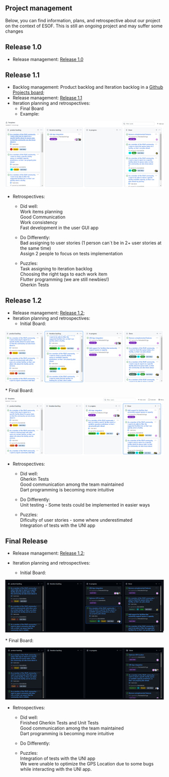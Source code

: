## Project management

Below, you can find information, plans, and retrospective about our project on the context of ESOF. This is still an ongoing project and may suffer some changes

## Release 1.0
* Release management: [Release 1.0](https://github.com/LEIC-ES-2021-22/2LEIC15T2/releases/tag/v1.0)

## Release 1.1
* Backlog management: Product backlog and Iteration backlog in a [Github Projects board](https://github.com/LEIC-ES-2021-22/templates/projects/1);
* Release management: [Release 1.1](https://github.com/LEIC-ES-2021-22/2LEIC15T2/releases/tag/v1.1)
* Iteration planning and retrospectives: 
  * Final Board
  * Example:
 <p align="center" justify="center">
  <img src="../images/iteration1.PNG"/>
</p>
 
  * Retrospectives: 
     * Did well: </br>
           Work items planning</br>
           Good Communication</br>
           Work consistency</br>
           Fast development in the user GUI app </br>
           
     * Do Differently:</br>
           Bad assigning to user stories (1 person can´t be in 2+ user stories at the same time)</br>
           Assign 2 people to focus on tests implementation </br>
        
         
     * Puzzles: </br>
           Task assigning to iteration backlog </br>
           Choosing the right tags to each work item</br>
           Flutter programming (we are still newbies!) </br>
           Gherkin Tests</br>
           
## Release 1.2

* Release management: [Release 1.2](https://github.com/LEIC-ES-2021-22/2LEIC15T2/releases/tag/v1.2);
* Iteration planning and retrospectives: 
  * Initial Board:
 <p align="center" justify="center">
  <img src="../images/Iteration 2 board.PNG"/>
</p>
  * Final Board:
 <p align="center" justify="center">
  <img src="../images/Iteration2BoardFinal.PNG"/>
</p>

 * Retrospectives: 
 
     * Did well: </br>
           Gherkin Tests</br>
           Good communication among the team maintained</br> 
           Dart programming is becoming more intuitive</br> 
           
           
     * Do Differently:</br>
          Unit testing - Some tests could be implemented in easier ways </br> 
        
         
     * Puzzles: </br>
           Dificulty of user stories - some where underestimated</br>
           Integration of tests with the UNI app</br>
           
           
           
## Final Release 

* Release management: [Release 1.2](https://github.com/LEIC-ES-2021-22/2LEIC15T2/releases/tag/v1.2);

* Iteration planning and retrospectives: 
  * Initial Board:
 <p align="center" justify="center">
  <img src="../images/finalreleaseinitial.png"/>
</p>
  * Final Board:
 <p align="center" justify="center">
  <img src="../images/finalreleasefinal (1).png"/>
</p>

 * Retrospectives: 
 
     * Did well: </br>
           Finished Gherkin Tests and Unit Tests</br>
           Good communication among the team maintained</br> 
           Dart programming is becoming more intuitive</br> 
           
           
     * Do Differently:</br>
          
        
         
     * Puzzles: </br>
           Integration of tests with the UNI app</br>
           We were unable to optimize the GPS Location due to some bugs while interacting with the UNI app. </br>
           
           
           

